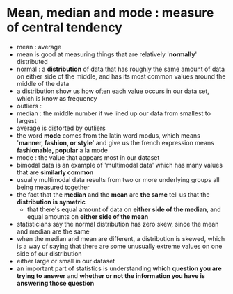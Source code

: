 # Mean, median and mode : measure of central tendency
- mean : average
- mean is good at measuring things that are relatively '__normally__' distributed
- normal : a __distribution__ of data that has roughly the same amount of data on either side of the middle, and has its most common values around the middle of the data
- a distribution show us how often each value occurs in our data set, which is know as frequency
- outliers : 
- median : the middle number if we lined up our data from smallest to largest
- average is distorted by outliers
- the word __mode__ comes from the latin word modus, which means '__manner, fashion, or style__' and give us the french expression means __fashionable, popular__ a la mode
- mode : the value that appears most in our dataset
- bimodal data is an example of 'multimodal data' which has many values that are __similarly common__
- usually multimodal data results from two or more underlying groups all being measured together
- the fact that the __median__ and the __mean__ are __the same__ tell us that the __distribution is symetric__ 
    - that there's equal amount of data on __either side of the median__, and equal amounts on __either side of the mean__
- statisticians say the normal distribution has zero skew, since the mean and median are the same
- when the median and mean are different, a distribution is skewed, which is a way of saying that there are some unusually extreme values on one side of our distribution
- either large or small in our dataset
- an important part of statistics is understanding __which question you are trying to answer__ and __whether or not the information you have is answering those question__
